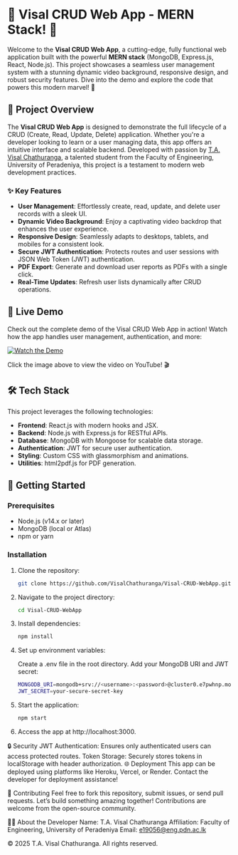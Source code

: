 # 🎉 Visal CRUD Web App - MERN Stack! 🎉

Welcome to the **Visal CRUD Web App**, a cutting-edge, fully functional web application built with the powerful **MERN stack** (MongoDB, Express.js, React, Node.js). This project showcases a seamless user management system with a stunning dynamic video background, responsive design, and robust security features. Dive into the demo and explore the code that powers this modern marvel! 🚀

## 🌟 Project Overview
The **Visal CRUD Web App** is designed to demonstrate the full lifecycle of a CRUD (Create, Read, Update, Delete) application. Whether you're a developer looking to learn or a user managing data, this app offers an intuitive interface and scalable backend. Developed with passion by [T.A. Visal Chathuranga](https://github.com/VisalChathuranga), a talented student from the Faculty of Engineering, University of Peradeniya, this project is a testament to modern web development practices.

### ✨ Key Features
- **User Management**: Effortlessly create, read, update, and delete user records with a sleek UI.
- **Dynamic Video Background**: Enjoy a captivating video backdrop that enhances the user experience.
- **Responsive Design**: Seamlessly adapts to desktops, tablets, and mobiles for a consistent look.
- **Secure JWT Authentication**: Protects routes and user sessions with JSON Web Token (JWT) authentication.
- **PDF Export**: Generate and download user reports as PDFs with a single click.
- **Real-Time Updates**: Refresh user lists dynamically after CRUD operations.

## 🎥 Live Demo
Check out the complete demo of the Visal CRUD Web App in action! Watch how the app handles user management, authentication, and more:

[![Watch the Demo](https://img.youtube.com/vi/k5QNWqsxYIQ/0.jpg)](https://youtu.be/k5QNWqsxYIQ)

Click the image above to view the video on YouTube! 🎬

## 🛠️ Tech Stack
This project leverages the following technologies:
- **Frontend**: React.js with modern hooks and JSX.
- **Backend**: Node.js with Express.js for RESTful APIs.
- **Database**: MongoDB with Mongoose for scalable data storage.
- **Authentication**: JWT for secure user authentication.
- **Styling**: Custom CSS with glassmorphism and animations.
- **Utilities**: html2pdf.js for PDF generation.

## 🚀 Getting Started
### Prerequisites
- Node.js (v14.x or later)
- MongoDB (local or Atlas)
- npm or yarn

### Installation
1. Clone the repository:
   ```bash
   git clone https://github.com/VisalChathuranga/Visal-CRUD-WebApp.git
   ```
2. Navigate to the project directory:
   ```bash
   cd Visal-CRUD-WebApp
   ```
3. Install dependencies:
   ```bash
   npm install
   ```
4. Set up environment variables:

    Create a .env file in the root directory.
    Add your MongoDB URI and JWT secret:
   ```bash
   MONGODB_URI=mongodb+srv://<username>:<password>@cluster0.e7pwhnp.mongodb.net/
   JWT_SECRET=your-secure-secret-key
   ```
5. Start the application:
   ```bash
   npm start
   ```
6. Access the app at http://localhost:3000.

🔒 Security
JWT Authentication: Ensures only authenticated users can access protected routes.
Token Storage: Securely stores tokens in localStorage with header authorization.
🌐 Deployment
This app can be deployed using platforms like Heroku, Vercel, or Render. Contact the developer for deployment assistance!

🤝 Contributing
Feel free to fork this repository, submit issues, or send pull requests. Let’s build something amazing together! Contributions are welcome from the open-source community.

👨‍💻 About the Developer
Name: T.A. Visal Chathuranga
Affiliation: Faculty of Engineering, University of Peradeniya
Email: e19056@eng.pdn.ac.lk


© 2025 T.A. Visal Chathuranga. 
All rights reserved.
